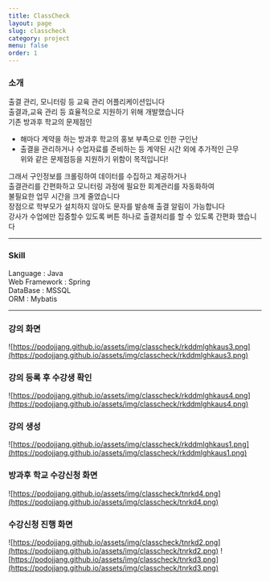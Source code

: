 ```yaml
---
title: ClassCheck
layout: page
slug: classcheck
category: project
menu: false
order: 1
---
```


### 소개

출결 관리, 모니터링 등 교육 관리 어플리케이션입니다<br/>
출결과,교육 관리 등 효율적으로 지원하기 위해 개발했습니다<br/>
기존 방과후 학교의 문제점인<br/>
- 해마다 계약을 하는 방과후 학교의 홍보 부족으로 인한 구인난<br/>
- 출결을 관리하거나 수업자료를 준비하는 등 계약된 시간 외에 추가적인 근무<br/>
위와 같은 문제점등을 지원하기 위함이 목적입니다!<br/>

그래서 구인정보를 크롤링하여 데이터를 수집하고 제공하거나<br/>
출결관리를 간편화하고 모니터링 과정에 필요한 회계관리를 자동화하여<br/>
불필요한 업무 시간을 크게 줄였습니다<br/>
장점으로 학부모가 설치하지 않아도 문자를 발송해 출결 알림이 가능합니다<br/>
강사가 수업에만 집중할수 있도록 버튼 하나로 출결처리를 할 수 있도록 간편화 했습니다 <br/>

---
### Skill
Language : Java<br/>
Web Framework : Spring<br/>
DataBase : MSSQL<br/>
ORM : Mybatis<br/>

---
### 강의 화면
![https://podojjang.github.io/assets/img/classcheck/rkddmlghkaus3.png](https://podojjang.github.io/assets/img/classcheck/rkddmlghkaus3.png)


### 강의 등록 후 수강생 확인
![https://podojjang.github.io/assets/img/classcheck/rkddmlghkaus4.png](https://podojjang.github.io/assets/img/classcheck/rkddmlghkaus4.png)


### 강의 생성
![https://podojjang.github.io/assets/img/classcheck/rkddmlghkaus1.png](https://podojjang.github.io/assets/img/classcheck/rkddmlghkaus1.png)


### 방과후 학교 수강신청 화면
![https://podojjang.github.io/assets/img/classcheck/tnrkd4.png](https://podojjang.github.io/assets/img/classcheck/tnrkd4.png)


### 수강신청 진행 화면

![https://podojjang.github.io/assets/img/classcheck/tnrkd2.png](https://podojjang.github.io/assets/img/classcheck/tnrkd2.png)
![https://podojjang.github.io/assets/img/classcheck/tnrkd3.png](https://podojjang.github.io/assets/img/classcheck/tnrkd3.png)
